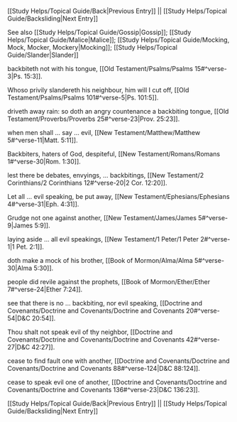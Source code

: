 [[Study Helps/Topical Guide/Back|Previous Entry]]  ||  [[Study Helps/Topical Guide/Backsliding|Next Entry]]

 See also [[Study Helps/Topical Guide/Gossip|Gossip]]; [[Study Helps/Topical Guide/Malice|Malice]]; [[Study Helps/Topical Guide/Mocking, Mock, Mocker, Mockery|Mocking]]; [[Study Helps/Topical Guide/Slander|Slander]]

 backbiteth not with his tongue, [[Old Testament/Psalms/Psalms 15#^verse-3|Ps. 15:3]].

 Whoso privily slandereth his neighbour, him will I cut off, [[Old Testament/Psalms/Psalms 101#^verse-5|Ps. 101:5]].

 driveth away rain: so doth an angry countenance a backbiting tongue, [[Old Testament/Proverbs/Proverbs 25#^verse-23|Prov. 25:23]].

 when men shall ... say ... evil, [[New Testament/Matthew/Matthew 5#^verse-11|Matt. 5:11]].

 Backbiters, haters of God, despiteful, [[New Testament/Romans/Romans 1#^verse-30|Rom. 1:30]].

 lest there be debates, envyings, ... backbitings, [[New Testament/2 Corinthians/2 Corinthians 12#^verse-20|2 Cor. 12:20]].

 Let all ... evil speaking, be put away, [[New Testament/Ephesians/Ephesians 4#^verse-31|Eph. 4:31]].

 Grudge not one against another, [[New Testament/James/James 5#^verse-9|James 5:9]].

 laying aside ... all evil speakings, [[New Testament/1 Peter/1 Peter 2#^verse-1|1 Pet. 2:1]].

 doth make a mock of his brother, [[Book of Mormon/Alma/Alma 5#^verse-30|Alma 5:30]].

 people did revile against the prophets, [[Book of Mormon/Ether/Ether 7#^verse-24|Ether 7:24]].

 see that there is no ... backbiting, nor evil speaking, [[Doctrine and Covenants/Doctrine and Covenants/Doctrine and Covenants 20#^verse-54|D&C 20:54]].

 Thou shalt not speak evil of thy neighbor, [[Doctrine and Covenants/Doctrine and Covenants/Doctrine and Covenants 42#^verse-27|D&C 42:27]].

 cease to find fault one with another, [[Doctrine and Covenants/Doctrine and Covenants/Doctrine and Covenants 88#^verse-124|D&C 88:124]].

 cease to speak evil one of another, [[Doctrine and Covenants/Doctrine and Covenants/Doctrine and Covenants 136#^verse-23|D&C 136:23]].

[[Study Helps/Topical Guide/Back|Previous Entry]]  ||  [[Study Helps/Topical Guide/Backsliding|Next Entry]]
